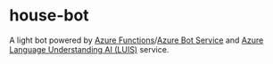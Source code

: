 # house-bot

A light bot powered by [Azure Functions]()/[Azure Bot Service]() and [Azure Language Understanding AI (LUIS)]() service.